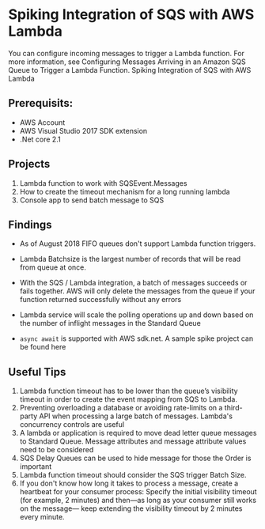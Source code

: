 # Spiking Integration of SQS with AWS Lambda 
You can configure incoming messages to trigger a Lambda function. For more information, see Configuring Messages Arriving in an Amazon SQS Queue to Trigger a Lambda Function. Spiking Integration of SQS with AWS Lambda 

## Prerequisits:
- AWS Account
- AWS Visual Studio 2017 SDK extension
- .Net core 2.1

## Projects
1. Lambda function to work with SQSEvent.Messages
1. How to create the timeout mechanism for a long running lambda
1. Console app to send batch message to SQS

## Findings

- As of August 2018 FIFO queues don't support Lambda function triggers. 

- Lambda Batchsize is the largest number of records that will be read from queue at once. 

- With the SQS / Lambda integration, a batch of messages succeeds or fails together. AWS will only delete the messages from the queue if your function returned successfully without any errors

- Lambda service will scale the polling operations up and down based on the number of inflight messages in the Standard Queue

- `async await` is supported with AWS sdk.net. A sample spike project can be found here

## Useful Tips

1. Lambda function timeout has to be lower than the queue’s visibility timeout in order to create the event mapping from SQS to Lambda. 
1. Preventing overloading a database or avoiding rate-limits on a third-party API when processing a large batch of messages. Lambda's concurrency controls are useful
1. A lambda or application is required to move dead letter queue messages to Standard Queue. Message attributes and message attribute values need to be considered
1. SQS Delay Queues can be used to hide message for those the Order is important
1. Lambda function timeout should consider the SQS trigger Batch Size.
1. If you don't know how long it takes to process a message, create a heartbeat for your consumer process: 
  Specify the initial visibility timeout (for example, 2 minutes) 
  and then—as long as your consumer still works on the message—
  keep extending the visibility timeout by 2 minutes every minute.

